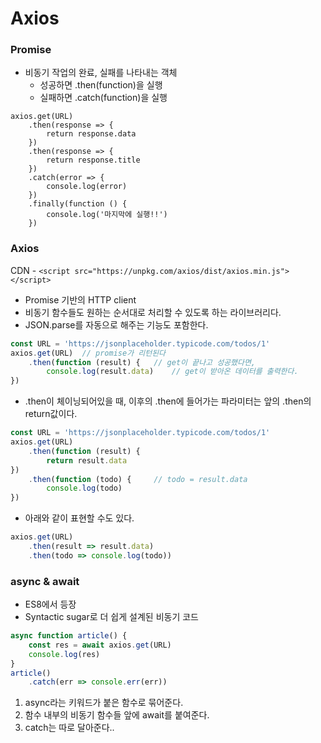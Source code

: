 # Axios

### Promise

- 비동기 작업의 완료, 실패를 나타내는 객체
  - 성공하면 .then(function)을 실행
  - 실패하면 .catch(function)을 실행

```
axios.get(URL)
	.then(response => {
		return response.data
	})
	.then(response => {
		return response.title
	})
	.catch(error => {
		console.log(error)
	})
	.finally(function () {
		console.log('마지막에 실행!!')
	})
```



### Axios

CDN - `<script src="https://unpkg.com/axios/dist/axios.min.js"></script>`

- Promise 기반의 HTTP client
- 비동기 함수들도 원하는 순서대로 처리할 수 있도록 하는 라이브러리다.
- JSON.parse를 자동으로 해주는 기능도 포함한다.

```javascript
const URL = 'https://jsonplaceholder.typicode.com/todos/1'
axios.get(URL)	// promise가 리턴된다
	.then(function (result) {	// get이 끝나고 성공했다면,
    	console.log(result.data)	// get이 받아온 데이터를 출력한다.
})
```

- .then이 체이닝되어있을 때, 이후의 .then에 들어가는 파라미터는 앞의 .then의 return값이다.

```javascript
const URL = 'https://jsonplaceholder.typicode.com/todos/1'
axios.get(URL)
	.then(function (result) {
    	return result.data
})
	.then(function (todo) {		// todo = result.data
    	console.log(todo)
})
```

- 아래와 같이 표현할 수도 있다.

```javascript
axios.get(URL)
	.then(result => result.data)
	.then(todo => console.log(todo))
```





### async & await

- ES8에서 등장
- Syntactic sugar로 더 쉽게 설계된 비동기 코드

```javascript
async function article() {
    const res = await axios.get(URL)
    console.log(res)
}
article()
	.catch(err => console.err(err))
```

1. async라는 키워드가 붙은 함수로 묶어준다.
2. 함수 내부의 비동기 함수들 앞에 await를 붙여준다.
3. catch는 따로 달아준다..

